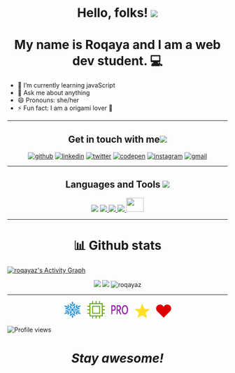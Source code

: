 
<h1 align='center'> Hello, folks! <img src="https://raw.githubusercontent.com/MartinHeinz/MartinHeinz/master/wave.gif" width="30px"></h1>

<h1 align='center'>
My name is Roqaya and I am a web dev student. 💻
</h1>
 
- 🌱 I’m currently learning javaScript 
- 💬 Ask me about anything 
- 😄 Pronouns: she/her 
- ⚡ Fun fact: I am a origami lover 🦩 

---
<h2 align='center' >Get in touch with me<img src='https://raw.githubusercontent.com/ShahriarShafin/ShahriarShafin/main/Assets/handshake.gif' width="100px"></h2> 
<p align='center' >
<a href='https://www.github.com/roqayaz'><img src='https://cdn.jsdelivr.net/npm/simple-icons@3.0.1/icons/github.svg' alt='github' height='40'></a>  
<a href='https://www.linkedin.com/in/r'><img src='https://cdn.jsdelivr.net/npm/simple-icons@3.0.1/icons/linkedin.svg' alt='linkedin' height='40'></a> 
<a href='https://twitter.com/r'><img src='https://cdn.jsdelivr.net/npm/simple-icons@3.0.1/icons/twitter.svg' alt='twitter' height='40'></a> 
<a href='https://codepen.io/r'><img  src='https://cdn.jsdelivr.net/npm/simple-icons@3.0.1/icons/codepen.svg' alt='codepen' height='40'></a> 
<a href='https://www.instagram.com/roqayaz_'><img src='https://cdn.jsdelivr.net/npm/simple-icons@3.0.1/icons/instagram.svg' alt='instagram' height='40'></a>
<a href='mailto:roqzob@gmail.com'><img src='https://cdn.jsdelivr.net/npm/simple-icons@3.0.1/icons/gmail.svg' alt='gmail' height='40'></a> </p>
 
 ---
<h2 align='center'> Languages and Tools <img src = "https://media2.giphy.com/media/QssGEmpkyEOhBCb7e1/giphy.gif?cid=ecf05e47a0n3gi1bfqntqmob8g9aid1oyj2wr3ds3mg700bl&rid=giphy.gif" width = 32px> </h2>
<p align='center' <a href= https://github.com/claudiadewindt?tab=repositories&q=&type=&language=html&sort= > <img width ='40px' src ='https://raw.githubusercontent.com/rahulbanerjee26/githubAboutMeGenerator/main/icons/html.svg'> </a>
<a href= https://github.com/claudiadewindt?tab=repositories&q=&type=&language=css&sort= > <img width ='40px' src ='https://raw.githubusercontent.com/rahulbanerjee26/githubAboutMeGenerator/main/icons/css.svg'> </a>
<a href= https://github.com/claudiadewindt?tab=repositories&q=&type=&language=javascript&sort= > <img width ='40px' src ='https://raw.githubusercontent.com/rahulbanerjee26/githubAboutMeGenerator/main/icons/javascript.svg'> </a>
<a href= https://github.com/claudiadewindt?tab=repositories&q=&type=&language=git&sort= > <img width ='40px' src ='https://raw.githubusercontent.com/rahulbanerjee26/githubAboutMeGenerator/main/icons/git.svg'> </a>
<img src="https://user-images.githubusercontent.com/674621/71187801-14e60a80-2280-11ea-94c9-e56576f76baf.png" width="40" height="32" />
</p>
 

  

<!--
[<img src='https://cdn.jsdelivr.net/npm/simple-icons@3.0.1/icons/github.svg' alt='github' height='40'>](https://github.com/roqayaz)
[<img  src='https://cdn.jsdelivr.net/npm/simple-icons@3.0.1/icons/linkedin.svg' alt='linkedin' height='40'>](https://www.linkedin.com/in/r/)  
[<img   src='https://cdn.jsdelivr.net/npm/simple-icons@3.0.1/icons/instagram.svg' alt='instagram' height='40'>](https://www.instagram.com/roqayaz_/)  
[<img   src='https://cdn.jsdelivr.net/npm/simple-icons@3.0.1/icons/twitter.svg' alt='twitter' height='40'>](https://twitter.com/r)  
[<img src='https://cdn.jsdelivr.net/npm/simple-icons@3.0.1/icons/codepen.svg' alt='codepen' height='40'>](https://codepen.io/r)  -->

---

<h1 align='center'>📊 Github stats</h1>

<a href="https://github.com/ashutosh00710/github-readme-activity-graph"><img align='center' alt="roqayaz's Activity Graph" src="https://activity-graph.herokuapp.com/graph?username=roqayaz&bg_color=000000&color=ffa726&line=ffd95b&point=ffc501&hide_border=true" /></a>
<p align='center'><img height="200x" src="https://github-readme-stats.vercel.app/api/top-langs/?username=roqayaz&theme=great-gatsby" />
<img height="200x" src="https://github-readme-stats.vercel.app/api?username=roqayaz&theme=great-gatsby" />
<img src="https://github-readme-streak-stats.herokuapp.com/?user=roqayaz&&theme=great-gatsby" alt="roqayaz" /></p>


<!-- https://github.com/ashutosh00710/github-readme-activity-graph -->
<!--<a href="https://github.com/ashutosh00710/github-readme-activity-graph"><img align='center' alt="roqayaz's Activity Graph" src="https://activity-graph.herokuapp.com/graph?username=roqayaz&bg_color=1F222E&color=F8D866&line=F85D7F&point=FFFFFF&hide_border=true" /></a>

<p align='center'><a href="https://github.com/anuraghazra/github-readme-stats"><img alt="roqayaz's Github Stats" src="https://github-readme-stats.vercel.app/api/?username=roqayaz&show_icons=true&count_private=true&theme=react&hide_border=true&bg_color=1F222E&title_color=F85D7F&icon_color=F8D866" height="192px"/></a><a href="https://github.com/anuraghazra/github-readme-stats"><img alt="roqayaz's Top Languages" src="https://github-readme-stats.vercel.app/api/top-langs/?username=roqayaz&langs_count=8&layout=compact&theme=react&hide_border=true&bg_color=1F222E&title_color=F85D7F&icon_color=F8D866&hide=Jupyter%20Notebook" height="192px"/></a></p>-->


---
<p align='center'><a href='https://archiveprogram.github.com/'><img src='https://raw.githubusercontent.com/acervenky/animated-github-badges/master/assets/acbadge.gif' width='40' height='40'></a> <a href='https://docs.github.com/en/developers'><img src='https://raw.githubusercontent.com/acervenky/animated-github-badges/master/assets/devbadge.gif' width='40' height='40'></a> <a href='https://github.com/pricing'><img src='https://raw.githubusercontent.com/acervenky/animated-github-badges/master/assets/pro.gif' width='40' height='40'></a> <a href='https://stars.github.com/'><img src='https://raw.githubusercontent.com/acervenky/animated-github-badges/master/assets/starbadge.gif' width='35' height='35'></a> <a href='https://docs.github.com/en/github/supporting-the-open-source-community-with-github-sponsors'><img src='https://raw.githubusercontent.com/acervenky/animated-github-badges/master/assets/sponsorbadge.gif' width='35' height='35'></a></p>



![Profile views](https://gpvc.arturio.dev/roqayaz)  


<h1 align='center'><i>Stay awesome!</i></h1>




   
